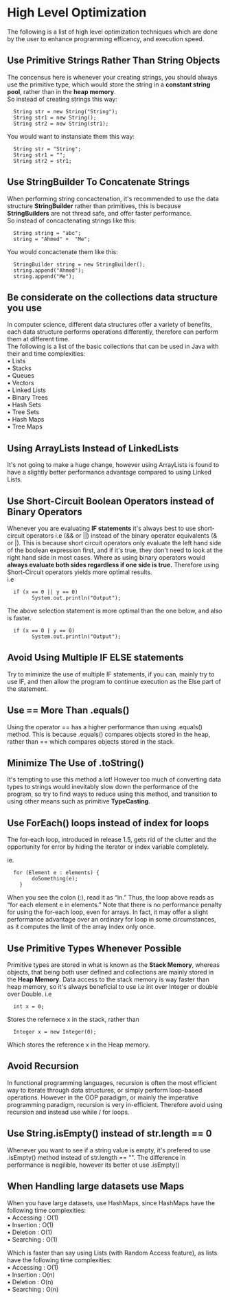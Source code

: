 # High Level Optimization 
The following is a list of high level optimization techniques which are done by the user to enhance programming efficency, and execution speed.

## Use Primitive Strings Rather Than String Objects
The concensus here is whenever your creating strings, you should always use the primitive type, which would store the string in a **constant 
string pool**, rather than in the **heap memory**.
<br> 
So instead of creating strings this way:

      String str = new String("String");
      String str1 = new String();
      String str2 = new String(str1);

You would want to instansiate them this way:

      String str = "String";
      String str1 = "";
      String str2 = str1;


## Use StringBuilder To Concatenate Strings
When performing string concactenation, it's recommended to use the data structure **StringBuilder** rather than primitives, this is because **StringBuilders**
are not thread safe, and offer faster performance. 
<br>
So instead of concactenating strings like this:

      String string = "abc";
      string = "Ahmed" +  "Me";
      
You would concactenate them like this:

      StringBuilder string = new StringBuilder();
      string.append("Ahmed");
      string.append("Me");
      
      

## Be considerate on the collections data structure you use
In computer science, different data structures offer a variety of benefits, each data structure performs operations 
differently, therefore can perform them at different time. 
<br>
The following is a list of the basic collections that can be used in Java with their and time complexities: <br>
• Lists<br>
• Stacks<br>
• Queues<br>
• Vectors<br>
• Linked Lists<br>
• Binary Trees<br>
• Hash Sets<br>
• Tree Sets<br>
• Hash Maps<br>
• Tree Maps<br>


## Using ArrayLists Instead of LinkedLists
It's not going to make a huge change, however using ArrayLists is found to have a slightly better performance advantage compared to using Linked Lists.

## Use Short-Circuit Boolean Operators instead of Binary Operators
Whenever you are evaluating **IF statements** it's always best to use short-circuit operators i.e (&& or ||) instead of the binary operator equivalents (& or |). This is because short circuit operators only evaluate the left hand side of the boolean expression first, and if it's true, they don't need to look at the right hand side in most cases. Where as using binary operators would **always evaluate both sides regardless if one side is true.** Therefore using Short-Circuit operators yields more optimal results.
<br>i.e
     
      if (x == 0 || y == 0)
            System.out.println("Output");
      
The above selection statement is more optimal than the one below, and also is faster.

      if (x == 0 | y == 0)
            System.out.println("Output");

      


## Avoid Using Multiple IF ELSE statements
Try to miminize the use of multiple IF statements, if you can, mainly try to use IF, and then allow the program to continue execution as the Else part of the statement.


## Use == More Than .equals()
Using the operator == has a higher performance than using .equals() method. This is because .equals() compares objects stored in the heap, rather than == which compares objects stored in the stack.


## Minimize The Use of .toString()
It's tempting to use this method a lot! However too much of converting data types to strings would inevitably slow down the performance of the program, so try to find ways to reduce using this method, and transition to using other means such as primitive **TypeCasting**.

## Use ForEach() loops instead of index for loops
The for-each loop, introduced in release 1.5, gets rid of the clutter and the opportunity for error by hiding the iterator or index variable completely.

ie. 

      for (Element e : elements) {
            doSomething(e);
        }

When you see the colon (:), read it as “in.” Thus, the loop above reads as “for each element e in elements.” Note that there is no performance penalty for using the for-each loop, even for arrays. In fact, it may offer a slight performance advantage over an ordinary for loop in some circumstances, as it computes the limit of the array index only once.


## Use Primitive Types Whenever Possible
Primitive types are stored in what is known as the **Stack Memory**, whereas objects, that being both user defined and collections are mainly stored in the **Heap Memory**. Data access to the stack memory is way faster than heap memory, so it's always beneficial to use i.e int over Integer or double over Double.
i.e
    
      int x = 0;

Stores the refernece x in the stack, rather than

      Integer x = new Integer(0);
      
Which stores the reference x in the Heap memory.



## Avoid Recursion
In functional programming languages, recursion is often the most efficient way to iterate through data structures, or simply perform loop-based operations. However in the OOP paradigm, or mainly the imperative programming paradigm, recursion is very in-efficient. Therefore avoid using recursion and instead use while / for loops.

## Use String.isEmpty() instead of str.length == 0
Whenever you want to see if a string value is empty, it's prefered to use .isEmpty() method instead of str.length == "". The difference in performance is negilible, however its better ot use .isEmpty()


## When Handling large datasets use Maps
When you have large datasets, use HashMaps, since HashMaps have the following time complexities:
<br>
• Accessing : O(1)
<br>
• Insertion : O(1)
<br>
• Deletion :  O(1)
<br>
• Searching : O(1)

Which is faster than say using Lists (with Random Access feature), as lists have the following time complexities:
<br>
• Accessing : O(1)
<br>
• Insertion : O(n)
<br>
• Deletion :  O(n)
<br>
• Searching : O(n)

